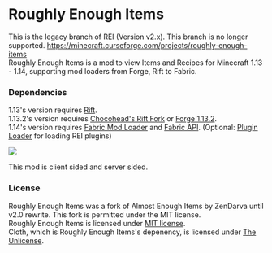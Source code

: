 # Roughly Enough Items
This is the legacy branch of REI (Version v2.x). This branch is no longer supported.
https://minecraft.curseforge.com/projects/roughly-enough-items <br>
Roughly Enough Items is a mod to view Items and Recipes for Minecraft 1.13 - 1.14, supporting mod loaders from Forge, Rift to Fabric.

### Dependencies
1.13's version requires [Rift](https://minecraft.curseforge.com/projects/rift).  
1.13.2's version requires [Chocohead's Rift Fork](https://github.com/Chocohead/Rift) or [Forge 1.13.2](https://files.minecraftforge.net/maven/net/minecraftforge/forge/index_1.13.2.html).  
1.14's version requires [Fabric Mod Loader](https://fabricmc.net/) and [Fabric API](https://minecraft.curseforge.com/projects/fabric). (Optional: [Plugin Loader](https://minecraft.curseforge.com/projects/pluginloader) for loading REI plugins)

![](https://cdn.discordapp.com/attachments/472670263234920449/536198766118830081/unknown.png)

This mod is client sided and server sided.

### License
Roughly Enough Items was a fork of Almost Enough Items by ZenDarva until v2.0 rewrite. This fork is permitted under the MIT license.  
Roughly Enough Items is licensed under [MIT license](https://github.com/shedaniel/RoughlyEnoughItems/blob/1.14/LICENSE).  
Cloth, which is Roughly Enough Items's depenency, is licensed under [The Unlicense](https://github.com/shedaniel/Cloth/blob/master/LICENSE).
